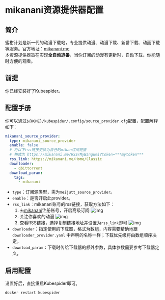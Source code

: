 # mikanani资源提供器配置
## 简介
蜜柑计划是新一代的动漫下载站，专业提供动漫、动漫下載、新番下载、动画下载等服务。官方地址：[mikanani.me](https://mikanani.me/)  
本资源提供器旨在实现**全自动追番**，当你订阅的动漫有更新时，自动下载，你能随时方便的观看。

## 前提
你已经安装好了Kubespider。

## 配置手册
你可以通过`${HOME}/kubespider/.config/source_provider.cfg`配置，配置解释如下：
```yaml
mikanani_source_provider:
  type: mikanani_source_provider
  enable: false
  # 将以下rss链接更换为自己的mikan订阅链接
  # 格式为 https://mikanani.me/RSS/MyBangumi?token=***mytoken***
  rss_link: https://mikanani.me/Home/Classic
  downloader:
    - qbittorrent
  download_param:
    tags:
      - mikanani
```

* `type`：订阅源类型，需为`meijutt_source_provider`。
* `enable`：是否开启此provider。  
* `rss_link`：mikanani账号的rss链接，获取方法如下：  
  1. 去[mikanani](https://mikanani.me/)注册账号，开启高级订阅 
   ![img](./images/mikanani_source_provider_cfg_1.jpg)
  2. 关注你喜欢的动漫
   ![img](./images/mikanani_source_provider_cfg_2.jpg)
  3. 查看RSS链接，选择复制链接地址并设置为`rss_link`即可
   ![img](./images/mikanani_source_provider_cfg_3.jpg)
* `downloader`：指定使用的下载器，格式为数组，内容需要精确地跟 `downloader_provider.yaml` 中声明的名称一样；下载优先级将由数组顺序决定。
* `download_param`：下载时传给下载器的额外参数，具体参数需要参考下载器定义。

## 启用配置
设置好后，直接重启Kubespider即可。
```sh
docker restart kubespider
```
